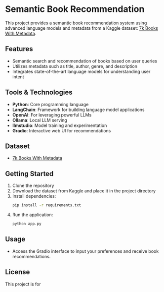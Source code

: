 # Semantic Book Recommendation

This project provides a semantic book recommendation system using advanced language models and metadata from a Kaggle dataset: [7k Books With Metadata](https://www.kaggle.com/datasets/dylanjcastillo/7k-books-with-metadata).

## Features

- Semantic search and recommendation of books based on user queries
- Utilizes metadata such as title, author, genre, and description
- Integrates state-of-the-art language models for understanding user intent

## Tools & Technologies

- **Python**: Core programming language
- **LangChain**: Framework for building language model applications
- **OpenAI**: For leveraging powerful LLMs
- **Ollama**: Local LLM serving
- **llmstudio**: Model training and experimentation
- **Gradio**: Interactive web UI for recommendations

## Dataset

- [7k Books With Metadata](https://www.kaggle.com/datasets/dylanjcastillo/7k-books-with-metadata)

## Getting Started

1. Clone the repository
2. Download the dataset from Kaggle and place it in the project directory
3. Install dependencies:
    ```sh
    pip install -r requirements.txt
    ```
4. Run the application:
    ```sh
    python app.py
    ```

## Usage

- Access the Gradio interface to input your preferences and receive book recommendations.

## License

This project is for